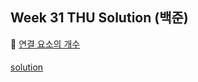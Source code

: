 ## Week 31 THU Solution (백준)

👀 [연결 요소의 개수](https://www.acmicpc.net/problem/11724)

#### 

[solution](https://github.com/so-ohee/Algorithm/blob/main/src/me/algo/BaekJoon/Main_11724_%EC%97%B0%EA%B2%B0%EC%9A%94%EC%86%8C%EC%9D%98%EA%B0%9C%EC%88%98.java)

####

